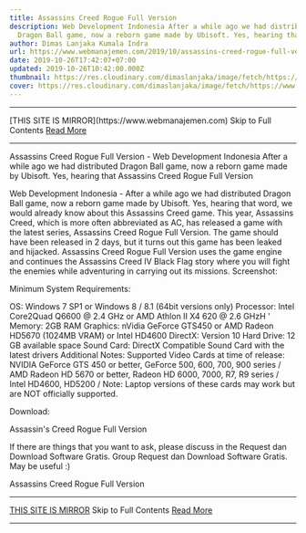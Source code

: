 ```yaml
---
title: Assassins Creed Rogue Full Version
description: Web Development Indonesia After a while ago we had distributed
  Dragon Ball game, now a reborn game made by Ubisoft. Yes, hearing that
author: Dimas Lanjaka Kumala Indra
url: https://www.webmanajemen.com/2019/10/assassins-creed-rogue-full-version.html
date: 2019-10-26T17:42:07+07:00
updated: 2019-10-26T10:42:00.000Z
thumbnail: https://res.cloudinary.com/dimaslanjaka/image/fetch/https://www.bagas31.com/wp-content/uploads/2015/03/Untitled-2.png
cover: https://res.cloudinary.com/dimaslanjaka/image/fetch/https://www.bagas31.com/wp-content/uploads/2015/03/Untitled-2.png
---
```


<hr/> [THIS SITE IS MIRROR](https://www.webmanajemen.com) Skip to Full Contents <a href="https://www.webmanajemen.com/2019/10/assassins-creed-rogue-full-version.html" rel="follow" class="button" id="read-more">Read More</a> <hr/> Assassins Creed Rogue Full Version - Web Development Indonesia After a while ago we had distributed Dragon Ball game, now a reborn game made by Ubisoft. Yes, hearing that Assassins Creed Rogue Full Version


   Web Development Indonesia - After a while ago we had distributed Dragon Ball game, now a reborn game made by Ubisoft.  Yes, hearing that word, we would already know about this Assassins Creed game.  This year, Assassins Creed, which is more often abbreviated as AC, has released a game with the latest series, Assassins Creed Rogue Full Version.  The game should have been released in 2 days, but it turns out this game has been leaked and hijacked.  Assassins Creed Rogue Full Version uses the game engine and continues the Assassins Creed IV Black Flag story where you will fight the enemies while adventuring in carrying out its missions. 
  Screenshot: 
    
  Minimum System Requirements: 

  OS: Windows 7 SP1 or Windows 8 / 8.1 (64bit versions only) 
  Processor: Intel Core2Quad Q6600 @ 2.4 GHz or AMD Athlon II X4 620 @ 2.6 GHzH ' 
  Memory: 2GB RAM 
  Graphics: nVidia GeForce GTS450 or AMD Radeon HD5670 (1024MB VRAM) or Intel HD4600 
  DirectX: Version 10 
  Hard Drive: 12 GB available space 
  Sound Card: DirectX Compatible Sound Card with the latest drivers 
  Additional Notes: Supported Video Cards at time of release: NVIDIA GeForce GTS 450 or better, GeForce 500, 600, 700, 900 series / AMD Radeon HD 5670 or better, Radeon HD 6000, 7000, R7, R9 series / Intel HD4600, HD5200 / Note: Laptop versions of these cards may work but are NOT officially supported. 

  Download: 

 Assassin's Creed Rogue Full Version 
 
  If there are things that you want to ask, please discuss in the Request dan Download Software Gratis. Group Request dan Download Software Gratis. 
  May be useful :) 

  Assassins Creed Rogue Full Version <hr/> [THIS SITE IS MIRROR](https://www.webmanajemen.com) Skip to Full Contents <a href="https://www.webmanajemen.com/2019/10/assassins-creed-rogue-full-version.html" rel="follow" class="button" id="read-more">Read More</a> <hr/>